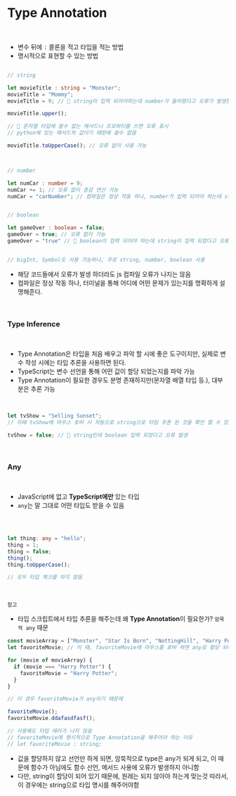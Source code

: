 # Type Annotation
<br>

- 변수 뒤에 `:` 콜론을 적고 타입을 적는 방법
- 명시적으로 표현할 수 있는 방법


```typescript

// string

let movieTitle : string = "Monster";
movieTitle = "Mommy";
movieTitle = 9; // 🔧 string이 입력 되어야하는데 number가 들어왔다고 오류가 발생했음을 알려줌

movieTitle.upper();

// 🔧 문자열 타입에 쓸수 없는 메서드나 프로퍼티를 쓰면 오류 표시
// python에 있는 메서드의 값이기 때문에 쓸수 없음

movieTitle.toUpperCase(); // 오류 없이 사용 가능



// number

let numCar : number = 9;
numCar += 1; // 오류 없이 증감 연산 가능
numCar = "carNumber"; // 컴파일은 정상 작동 하나, number가 입력 되어야 하는데 string이 입력 되었다고 오류 발생


// boolean

let gameOver : boolean = false;
gameOver = true; // 오류 없이 가능
gameOver = "true" // 🔧 boolean이 입력 되어야 하는데 string이 입력 되었다고 오류 발생


// bigInt, Symbol도 사용 가능하나, 주로 string, number, boolean 사용

```


- 해당 코드들에서 오류가 발생 하더라도 js 컴파일 오류가 나지는 않음 
- 컴파일은 정상 작동 하나, 터미널을 통해 어디에 어떤 문제가 있는지를 명확하게 설명해준다.

<br>

### Type Inference

<br>

- Type Annotation은 타입을 처음 배우고 파악 할 시에 좋은 도구이지만, 실제로 변수 작성 시에는 타입 추론을 사용하면 된다.
- TypeScript는 변수 선언을 통해 어떤 값이 할당 되었는지를 파악 가능
- Type Annotation이 필요한 경우도 분명 존재하지만(문자열 배열 타입 등.), 대부분은 추론 가능

<br>

```typescript
let tvShow = "Selling Sunset";
// 이때 tvShow에 마우스 호버 시 자동으로 string으로 타입 추론 된 것을 확인 할 수 있다.

tvShow = false; // 🔧 string인데 boolean 입력 되었다고 오류 발생
```
<br>

### Any
<br>

- JavaScript에 없고 **TypeScript에만** 있는 타입
- `any`는 말 그대로 어떤 타입도 받을 수 있음
<br>


```typescript

let thing: any = "hello";
thing = 1;
thing = false;
thing();
thing.toUpperCase();

// 모두 타입 체크를 하지 않음

```

<br>

`참고`
- 타입 스크립트에서 타입 추론을 해주는데 왜 **Type Annotation**이 필요한가? `암묵적 any` 때문

```typescript
const movieArray = ["Monster", "Star Is Born", "NottingHill", "Harry Potter"];
let favoriteMovie; // 이 때, favoriteMovie에 마우스를 호버 하면 any로 할당 되어 있는 것을 확인할 수 있음

for (movie of movieArray) { 
  if (movie === "Harry Potter") {
    favoriteMovie = "Harry Potter";
  }
}

// 이 경우 favoriteMovie가 any이기 때문에

favoriteMovie();
favoriteMovie.ddafasdfasf();

// 사용해도 타입 에러가 나지 않음
// favoriteMovie에 명시적으로 Type Annotation을 해주어야 하는 이유
// let favoriteMovie : string;

```

- 값을 할당하지 않고 선언만 하게 되면, 암묵적으로 type은 any가 되게 되고, 이 때문에 함수가 아님에도 함수 선언, 메서드 사용에 오류가 발생하지 아니함
- 다만, string이 할당이 되어 있기 때문에, 원래는 되지 않아야 하는게 맞는것 따라서, 이 경우에는 string으로 타입 명시를 해주어야함